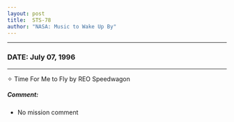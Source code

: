 ```yaml
---
layout: post
title:  STS-78
author: "NASA: Music to Wake Up By"
---
```


----
### DATE: July 07, 1996
----
✧ Time For Me to Fly by REO Speedwagon

##### Comment:
* No mission comment
